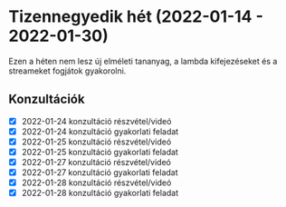 # Tizennegyedik hét (2022-01-14 - 2022-01-30)

Ezen a héten nem lesz új elméleti tananyag, a lambda kifejezéseket és a streameket fogjátok gyakorolni.

## Konzultációk

* [X] 2022-01-24 konzultáció részvétel/videó
* [X] 2022-01-24 konzultáció gyakorlati feladat
* [X] 2022-01-25 konzultáció részvétel/videó
* [X] 2022-01-25 konzultáció gyakorlati feladat
* [X] 2022-01-27 konzultáció részvétel/videó
* [X] 2022-01-27 konzultáció gyakorlati feladat
* [X] 2022-01-28 konzultáció részvétel/videó
* [X] 2022-01-28 konzultáció gyakorlati feladat
